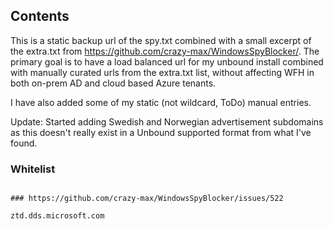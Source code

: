 

## Contents

This is a static backup url of the spy.txt combined with a small excerpt of the extra.txt from https://github.com/crazy-max/WindowsSpyBlocker/.
The primary goal is to have a load balanced url for my unbound install combined with manually curated urls from the extra.txt list, without affecting WFH in both on-prem AD and cloud based Azure tenants.

I have also added some of my static (not wildcard, ToDo) manual entries.

Update: Started adding Swedish and Norwegian advertisement subdomains as this doesn't really exist in a Unbound supported format from what I've found.


### Whitelist

```

### https://github.com/crazy-max/WindowsSpyBlocker/issues/522

ztd.dds.microsoft.com

```